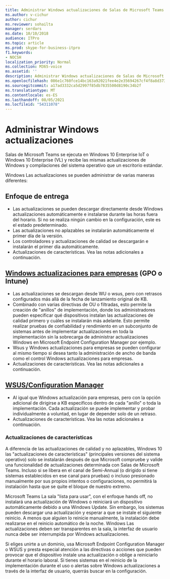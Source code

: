 ```yaml
---
title: Administrar Windows actualizaciones de Salas de Microsoft Teams
ms.author: v-cichur
author: cichur
ms.reviewer: sohailta
manager: serdars
ms.date: 10/10/2018
audience: ITPro
ms.topic: article
ms.prod: skype-for-business-itpro
f1.keywords:
- NOCSH
localization_priority: Normal
ms.collection: M365-voice
ms.assetid: ''
description: Administrar Windows actualizaciones de Salas de Microsoft Teams
ms.openlocfilehash: 086e1c760fce14bc163a92021fee4e2e35694267cf4f8a8d3733f93f5e078106
ms.sourcegitcommit: a17ad3332ca5d2997f85db7835500d8190c34b2f
ms.translationtype: MT
ms.contentlocale: es-ES
ms.lasthandoff: 08/05/2021
ms.locfileid: "54311078"
---
```

# <a name="manage-windows-updates"></a>Administrar Windows actualizaciones

Salas de Microsoft Teams se ejecuta en Windows 10 Enterprise IoT o Windows 10 Enterprise (VL) y recibe las mismas actualizaciones de Windows y compilaciones del sistema operativo que un escritorio estándar.

Windows Las actualizaciones se pueden administrar de varias maneras diferentes:

## <a name="hands-off-approach"></a>Enfoque de entrega 
- Las actualizaciones se pueden descargar directamente desde Windows actualizaciones automáticamente e instalarse durante las horas fuera del horario. Si no se realiza ningún cambio en la configuración, este es el estado predeterminado.
- Las actualizaciones no aplazables se instalarán automáticamente el primer día de la versión. 
- Los controladores y actualizaciones de calidad se descargarán e instalarán el primer día automáticamente. 
- Actualizaciones de características. Vea las notas adicionales a continuación. 

## <a name="windows-updates-for-business-gpo-or-intune"></a>[Windows actualizaciones para empresas](/windows/deployment/update/waas-manage-updates-wufb) (GPO o Intune)   
- Las actualizaciones se descargan desde WU o wsus, pero con retrasos configurados más allá de la fecha de lanzamiento original de KB. 
- Combinado con varias directivas de OU o filtradas, esto permite la creación de "anillos" de implementación, donde los administradores pueden especificar qué dispositivos instalan las actualizaciones de calidad primero y cuáles se instalarán más adelante. Esto permite realizar pruebas de confiabilidad y rendimiento en un subconjunto de sistemas antes de implementar actualizaciones en toda la implementación sin la sobrecarga de administrar actualizaciones Windows en Microsoft Endpoint Configuration Manager por ejemplo.
- Wsus y Windows actualizaciones para empresas [](/windows/deployment/update/waas-integrate-wufb) se pueden configurar al mismo tiempo si desea tanto la administración de ancho de banda como el control Windows actualizaciones para empresas.
- Actualizaciones de características. Vea las notas adicionales a continuación.

## <a name="wsusconfiguration-manager"></a>[WSUS/Configuration Manager](/windows/deployment/update/waas-manage-updates-configuration-manager)
- Al igual que Windows actualización para empresas, pero con la opción adicional de dirigirse a KB específicos dentro de cada "anillo" o toda la implementación. Cada actualización se puede implementar y probar individualmente a voluntad, en lugar de depender solo de un retraso. 
- Actualizaciones de características. Vea las notas adicionales a continuación.


### <a name="feature-updates"></a>Actualizaciones de características

A diferencia de las actualizaciones de calidad y no aplazables, Windows 10 las "actualizaciones de características" (principales versiones del sistema operativo) solo se instalarán después de que Microsoft compruebe y valide una funcionalidad de actualizaciones determinada con Salas de Microsoft Teams. Incluso si se libera en el canal de Semi-Annual (o dirigido si tiene sistemas establecidos en ese canal para pruebas) o incluso presionado manualmente por sus propios intentos o configuraciones, no permitirá la instalación hasta que se quite el bloque de nuestro extremo.

Microsoft Teams La sala "lista para usar", con el enfoque hands off, no instalará una actualización de Windows o reiniciará un dispositivo automáticamente debido a una Windows Update. Sin embargo, los sistemas pueden descargar una actualización y esperar a que se instale el siguiente reinicio. A menos que alguien lo reinicie manualmente, la instalación debe realizarse en el reinicio automático de la noche. Windows Las actualizaciones deben ser transparentes en la sala, la interfaz de usuario nunca debe ser interrumpida por Windows actualizaciones.

Si eliges unirte a un dominio, usa Microsoft Endpoint Configuration Manager o WSUS y presta especial atención a las directivas o acciones que pueden provocar que el dispositivo instale una actualización o oblige a reiniciarlo durante el horario laboral. Si tienes sistemas en el reinicio de la implementación durante el uso o alertas sobre Windows actualizaciones a través de la interfaz de usuario, querrás buscar en la configuración.
